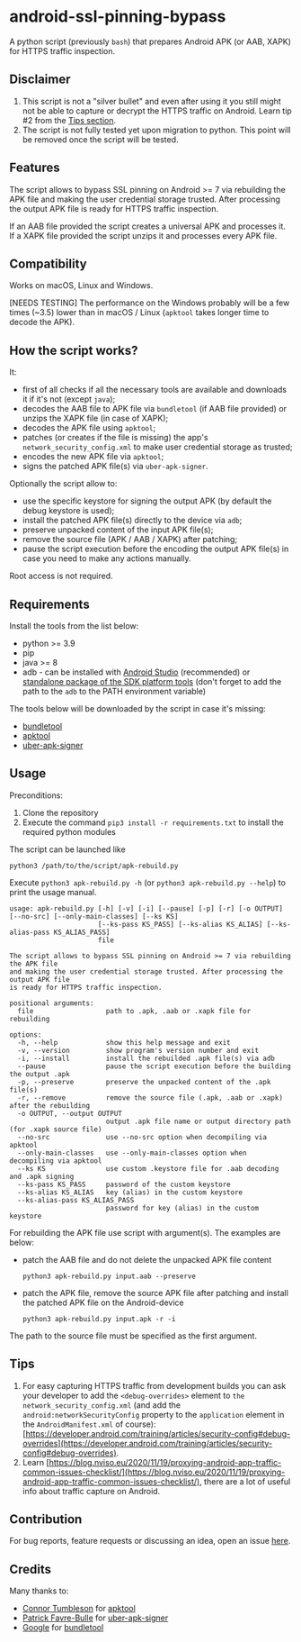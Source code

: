 # android-ssl-pinning-bypass
A python script (previously `bash`) that prepares Android APK (or AAB, XAPK) for HTTPS traffic inspection.

## Disclaimer
1. This script is not a "silver bullet" and even after using it you still might not be able to capture or decrypt the HTTPS traffic on Android. Learn tip #2 from the [Tips section](https://github.com/ilya-kozyr/android-ssl-pinning-bypass#tips).
2. The script is not fully tested yet upon migration to python. This point will be removed once the script will be tested.

## Features
The script allows to bypass SSL pinning on Android >= 7 via rebuilding the APK file and making the user credential storage trusted. After processing the output APK file is ready for HTTPS traffic inspection.

If an AAB file provided the script creates a universal APK and processes it. If a XAPK file provided the script unzips it and processes every APK file.
## Compatibility

Works on macOS, Linux and Windows.

[NEEDS TESTING] The performance on the Windows probably will be a few times (~3.5) lower than in macOS / Linux (`apktool` takes longer time to decode the APK).
## How the script works?

It:
- first of all checks if all the necessary tools are available and downloads it if it's not (except `java`);
- decodes the AAB file to APK file via `bundletool` (if AAB file provided) or unzips the XAPK file (in case of XAPK);
- decodes the APK file using `apktool`;
- patches (or creates if the file is missing) the app's `network_security_config.xml` to make user credential storage as trusted;
- encodes the new APK file via `apktool`;
- signs the patched APK file(s) via `uber-apk-signer`.

Optionally the script allow to:
- use the specific keystore for signing the output APK (by default the debug keystore is used);
- install the patched APK file(s) directly to the device via `adb`;
- preserve unpacked content of the input APK file(s);
- remove the source file (APK / AAB / XAPK) after patching;
- pause the script execution before the encoding the output APK file(s) in case you need to make any actions manually.

Root access is not required.
## Requirements
Install the tools from the list below:

- python >= 3.9
- pip
- java >= 8
- adb - can be installed with [Android Studio](https://developer.android.com/studio) (recommended) or [standalone package of the SDK platform tools](https://developer.android.com/studio/releases/platform-tools) (don't forget to add the path to the `adb` to the PATH environment variable)

The tools below will be downloaded by the script in case it's missing:
- [bundletool](https://github.com/google/bundletool/releases)
- [apktool](https://github.com/iBotPeaches/Apktool/releases)
- [uber-apk-signer](https://github.com/patrickfav/uber-apk-signer/releases)
## Usage
Preconditions:
1. Clone the repository
2. Execute the command `pip3 install -r requirements.txt` to install the required python modules

The script can be launched like
```
python3 /path/to/the/script/apk-rebuild.py
```

Execute  `python3 apk-rebuild.py -h` (or `python3 apk-rebuild.py --help`) to print the usage manual.
```
usage: apk-rebuild.py [-h] [-v] [-i] [--pause] [-p] [-r] [-o OUTPUT] [--no-src] [--only-main-classes] [--ks KS]
                      [--ks-pass KS_PASS] [--ks-alias KS_ALIAS] [--ks-alias-pass KS_ALIAS_PASS]
                      file

The script allows to bypass SSL pinning on Android >= 7 via rebuilding the APK file 
and making the user credential storage trusted. After processing the output APK file 
is ready for HTTPS traffic inspection.

positional arguments:
  file                  path to .apk, .aab or .xapk file for rebuilding

options:
  -h, --help            show this help message and exit
  -v, --version         show program's version number and exit
  -i, --install         install the rebuilded .apk file(s) via adb
  --pause               pause the script execution before the building the output .apk
  -p, --preserve        preserve the unpacked content of the .apk file(s)
  -r, --remove          remove the source file (.apk, .aab or .xapk) after the rebuilding
  -o OUTPUT, --output OUTPUT
                        output .apk file name or output directory path (for .xapk source file)
  --no-src              use --no-src option when decompiling via apktool
  --only-main-classes   use --only-main-classes option when decompiling via apktool
  --ks KS               use custom .keystore file for .aab decoding and .apk signing
  --ks-pass KS_PASS     password of the custom keystore
  --ks-alias KS_ALIAS   key (alias) in the custom keystore
  --ks-alias-pass KS_ALIAS_PASS
                        password for key (alias) in the custom keystore
```

For rebuilding the APK file use script with argument(s). The examples are below:
- patch the AAB file and do not delete the unpacked APK file content

  ```
  python3 apk-rebuild.py input.aab --preserve
  ```

- patch the APK file, remove the source APK file after patching and install the patched APK file on the Android-device

  ```
  python3 apk-rebuild.py input.apk -r -i
  ```

The path to the source file must be specified as the first argument.



## Tips
1. For easy capturing HTTPS traffic from development builds you can ask your developer to add the `<debug-overrides>` element to `the network_security_config.xml` (and add the `android:networkSecurityConfig` property to the `application` element in the `AndroidManifest.xml` of course): [https://developer.android.com/training/articles/security-config#debug-overrides](https://developer.android.com/training/articles/security-config#debug-overrides).
2. Learn [https://blog.nviso.eu/2020/11/19/proxying-android-app-traffic-common-issues-checklist/](https://blog.nviso.eu/2020/11/19/proxying-android-app-traffic-common-issues-checklist/), there are a lot of useful info about traffic capture on Android.
## Contribution
For bug reports, feature requests or discussing an idea, open an issue [here](https://github.com/ilya-kozyr/android-ssl-pinning-bypass/issues).
## Credits
Many thanks to:
- [Connor Tumbleson](https://github.com/iBotPeaches) for [apktool](https://github.com/iBotPeaches/Apktool)
- [Patrick Favre-Bulle](https://github.com/patrickfav) for [uber-apk-signer](https://github.com/patrickfav/uber-apk-signer)
- [Google](https://github.com/google) for [bundletool](https://github.com/google/bundletool)
